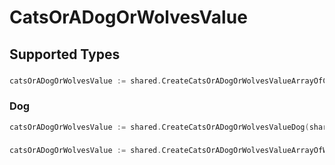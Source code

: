 # CatsOrADogOrWolvesValue


## Supported Types

### 

```go
catsOrADogOrWolvesValue := shared.CreateCatsOrADogOrWolvesValueArrayOfCat([]shared.Cat{/* values here */})
```

### Dog

```go
catsOrADogOrWolvesValue := shared.CreateCatsOrADogOrWolvesValueDog(shared.Dog{/* values here */})
```

### 

```go
catsOrADogOrWolvesValue := shared.CreateCatsOrADogOrWolvesValueArrayOfWolf([]shared.Wolf{/* values here */})
```

